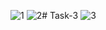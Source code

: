 ![1](https://github.com/user-attachments/assets/a79a3ce5-8fb5-43f2-b167-65d6b24316ef)
![2](https://github.com/user-attachments/assets/601cb902-8ee8-4a51-a953-2c62e4c80009)# Task-3
![3](https://github.com/user-attachments/assets/cbd95cc3-a356-4c3b-9e05-ef9632e2bd52)
